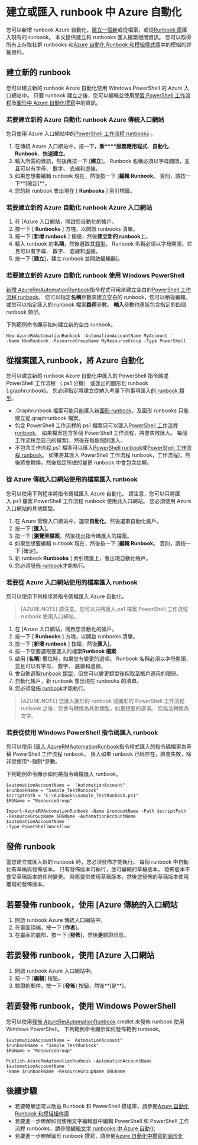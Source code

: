 <properties
    pageTitle="建立或匯入 runbook 中 Azure 自動化"
    description="本文將說明如何建立新的 runbook Azure 自動化，或從檔案匯入。"
    services="automation"
    documentationCenter=""
    authors="mgoedtel"
    manager="jwhit"
    editor="tysonn" />
<tags
    ms.service="automation"
    ms.devlang="na"
    ms.topic="article"
    ms.tgt_pltfrm="na"
    ms.workload="infrastructure-services"
    ms.date="09/12/2016"
    ms.author="magoedte;bwren" />

# <a name="creating-or-importing-a-runbook-in-azure-automation"></a>建立或匯入 runbook 中 Azure 自動化

您可以新增 runbook Azure 自動化，[建立一個新](#creating-a-new-runbook)或從檔案，或從[Runbook 庫](automation-runbook-gallery.md)匯入現有的 runbook。 本文提供建立和 runbooks 匯入檔案相關資訊。  您可以取得所有上存取社群 runbooks 和[Azure 自動化 Runbook 和模組樣式庫](automation-runbook-gallery.md)中的模組的詳細資料。

## <a name="creating-a-new-runbook"></a>建立新的 runbook

您可以建立新的 runbook Azure 自動化使用 Windows PowerShell 的 Azure 入口網站中。 只要 runbook 建立之後，您可以編輯並使用[學習 PowerShell 工作流程](automation-powershell-workflow.md)及[圖形中 Azure 自動化撰寫](automation-graphical-authoring-intro.md)中的資訊。

### <a name="to-create-a-new-azure-automation-runbook-with-the-azure-classic-portal"></a>若要建立新的 Azure 自動化 runbook Azure 傳統入口網站

您只使用 Azure 入口網站中的[PowerShell 工作流程 runbooks](automation-runbook-types.md#powershell-workflow-runbooks) 。

1. 在傳統 Azure 入口網站中，按一下，**新****服務應用程式**、**自動化**、 **Runbook**、**快速建立**。
2. 輸入所需的資訊，然後再按一下 [**建立**]。 Runbook 名稱必須以字母開頭，並且可以有字母、 數字、 底線和虛線。
3. 如果您想要編輯 runbook 現在，然後按一下 [**編輯 Runbook**。 否則，請按一下**[確定]**。
4. 您的新 runbook 會出現在 [ **Runbooks** ] 索引標籤。


### <a name="to-create-a-new-azure-automation-runbook-with-the-azure-portal"></a>若要建立新的 Azure 自動化 runbook Azure 入口網站

1. 在 [Azure 入口網站，開啟您自動化的帳戶。
2. 按一下 [ **Runbooks** ] 方塊，以開啟 runbooks 清單。
3. 按一下 [**新增 runbook** ] 按鈕，然後**建立新的 runbook**上。
2. 輸入 runbook 的**名稱**，然後選取其[類型](automation-runbook-types.md)。 Runbook 名稱必須以字母開頭，並且可以有字母、 數字、 底線和虛線。
3. 按一下 [**建立**]，建立 runbook 並開啟編輯器]。


### <a name="to-create-a-new-azure-automation-runbook-with-windows-powershell"></a>若要建立新的 Azure 自動化 runbook 使用 Windows PowerShell

[新增 AzureRmAutomationRunbook](https://msdn.microsoft.com/library/mt619376.aspx)指令程式可用來建立空白的[PowerShell 工作流程 runbook](automation-runbook-types.md#powershell-workflow-runbooks)。 您可以指定**名稱**參數來建立空白的 runbook，您可以稍後編輯，或您可以指定匯入的 runbook 檔案**路徑**參數。 **輸入**參數也應該包含指定的四個 runbook 類型。

下列範例命令顯示如何建立新的空白 runbook。

    New-AzureRmAutomationRunbook -AutomationAccountName MyAccount `
    -Name NewRunbook -ResourceGroupName MyResourceGroup -Type PowerShell

## <a name="importing-a-runbook-from-a-file-into-azure-automation"></a>從檔案匯入 runbook，將 Azure 自動化

您可以建立新的 runbook Azure 自動化中匯入的 PowerShell 指令碼或 PowerShell 工作流程 （.ps1 分機） 或匯出的圖形化 runbook (.graphrunbook)。  您必須指定將建立從納入考量下列事項匯入[的 runbook 類型](automation-runbook-types.md)。

- .Graphrunbook 檔案可能只能匯入新[圖形 runbook](automation-runbook-types.md#graphical-runbooks)，及圖形 runbooks 只能建立從.graphrunbook 檔案。
- 包含 PowerShell 工作流程的.ps1 檔案只可以匯入[PowerShell 工作流程 runbook](automation-runbook-types.md#powershell-workflow-runbooks)。  如果檔案包含多個 PowerShell 工作流程，將會失敗匯入。 每個工作流程至自己的檔案]，然後在每個個別匯入。
- 不包含工作流程.ps1 檔案可以匯入[PowerShell runbook](automation-runbook-types.md#powershell-runbooks)或[PowerShell 工作流程 runbook](automation-runbook-types.md#powershell-workflow-runbooks)。  如果將其匯入 PowerShell 工作流程 runbook，工作流程]，然後將會轉換，然後指定所做的變更 runbook 中會包含註解。

### <a name="to-import-a-runbook-from-a-file-with-the-azure-classic-portal"></a>從 Azure 傳統入口網站使用的檔案匯入 runbook
您可以使用下列程序將指令碼檔匯入 Azure 自動化。  請注意，您可以只將匯入.ps1 檔案 PowerShell 工作流程 runbook 使用此入口網站。  您必須使用 Azure 入口網站的其他類型。

1. 在 Azure 管理入口網站中，選取**自動化**，然後選取自動化帳戶。
2. 按一下 [**匯入**]。
3. 按一下 [**瀏覽至檔案**，然後找出指令碼匯入的檔案。
4. 如果您想要編輯 runbook 現在，然後按一下 [**編輯 Runbook**。 否則，請按一下 [確定]。
5. 新 runbook **Runbooks** ] 索引標籤上，會出現自動化帳戶。
6. 您必須[發佈 runbook](#publishing-a-runbook)才能執行。


### <a name="to-import-a-runbook-from-a-file-with-the-azure-portal"></a>若要從 Azure 入口網站使用的檔案匯入 runbook
您可以使用下列程序將指令碼檔匯入 Azure 自動化。  

>[AZURE.NOTE] 請注意，您可以只將匯入.ps1 檔案 PowerShell 工作流程 runbook 使用入口網站。

1. 在 [Azure 入口網站，開啟您自動化的帳戶。
2. 按一下 [ **Runbooks** ] 方塊，以開啟 runbooks 清單。
3. 按一下 [**新增 runbook** ] 按鈕，然後**匯入**]。
4. 按一下您要選取要匯入的檔案**Runbook 檔案**
2. 啟用 [**名稱**] 欄位時，如果您有變更的選項。  Runbook 名稱必須以字母開頭，並且可以有字母、 數字、 底線和虛線。
3. 會自動選取[runbook 類型](automation-runbook-types.md)，但您可以變更類型後採取至帳戶適用的限制。 
3. 自動化帳戶，新 runbook 會出現在 runbooks 的清單。
4. 您必須[發佈 runbook](#publishing-a-runbook)才能執行。

>[AZURE.NOTE] 您匯入圖形的 runbook 或圖形的 PowerShell 工作流程 runbook 之後，您會有轉換為其他類型，如果想要的選項。 您無法轉換為文字。

### <a name="to-import-a-runbook-from-a-script-file-with-windows-powershell"></a>若要從使用 Windows PowerShell 指令碼匯入 runbook

您可以使用 [[匯入 AzureRMAutomationRunbook](https://msdn.microsoft.com/library/mt603735.aspx)指令程式匯入的指令碼檔案為草稿 PowerShell 工作流程 runbook。 匯入如果 runbook 已經存在，將會失敗，除非您使用*-強制*參數。 

下列範例命令顯示如何將指令碼檔匯入 runbook。

    $automationAccountName =  "AutomationAccount"
    $runbookName = "Sample_TestRunbook"
    $scriptPath = "C:\Runbooks\Sample_TestRunbook.ps1"
    $RGName = "ResourceGroup"

    Import-AzureRMAutomationRunbook -Name $runbookName -Path $scriptPath `
    -ResourceGroupName $RGName -AutomationAccountName $automationAccountName `
    -Type PowerShellWorkflow 


## <a name="publishing-a-runbook"></a>發佈 runbook

當您建立或匯入新的 runbook 時，您必須發佈才能執行。  每個 runbook 中自動化有草稿與發佈版本。 只有發佈版本可執行，並可編輯的草稿版本。 發佈版本不會受草稿版本的任何變更。 時應提供使用草稿版本，然後您發佈的草稿版本使用覆寫的發佈版本。

## <a name="to-publish-a-runbook-using-the-azure-classic-portal"></a>若要發佈 runbook，使用 [Azure 傳統的入口網站

1. 開啟 runbook Azure 傳統入口網站中。
1. 在畫面頂端，按一下 [**作者**]。
1. 在畫面的底部，按一下 [**發佈**]，然後**是**驗證訊息。

## <a name="to-publish-a-runbook-using-the-azure-portal"></a>若要發佈 runbook，使用 [Azure 入口網站

1. 開啟 runbook Azure 入口網站中。
1. 按一下 [**編輯**] 按鈕。
1. 驗證的郵件，按一下 [**發佈**] 按鈕，然後**[是**]。


## <a name="to-publish-a-runbook-using-windows-powershell"></a>若要發佈 runbook，使用 Windows PowerShell

您可以使用[發佈 AzureRmAutomationRunbook](https://msdn.microsoft.com/library/mt603705.aspx) cmdlet 來發佈 runbook 使用 Windows PowerShell。 下列範例命令顯示如何發佈範例 runbook。

    $automationAccountName =  AutomationAccount"
    $runbookName = "Sample_TestRunbook"
    $RGName = "ResourceGroup"

    Publish-AzureRmAutomationRunbook -AutomationAccountName $automationAccountName `
    -Name $runbookName -ResourceGroupName $RGName


## <a name="next-steps"></a>後續步驟
- 若要瞭解您可以助益 Runbook 和 PowerShell 模組庫，請參閱[Azure 自動化 Runbook 和模組組件庫](automation-runbook-gallery.md)
- 若要進一步瞭解如何使用文字編輯器中編輯 PowerShell 和 PowerShell 工作流程 runbooks，請參閱[編輯文字 runbooks 中 Azure 自動化](automation-edit-textual-runbook.md)
- 若要進一步瞭解圖形 runbook 撰寫，請參閱[Azure 自動化中撰寫的圖形化](automation-graphical-authoring-intro.md)
